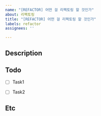 ```yaml
---
name: "[REFACTOR] 어떤 걸 리팩토링 할 것인가"
about: 리팩토링
title: "[REFACTOR] 어떤 걸 리팩토링 할 것인가"
labels: refactor
assignees: ''

---
```


## Description


## Todo

- [ ] Task1
- [ ] Task2


## Etc
